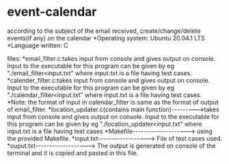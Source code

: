 # event-calendar
according to the subject of the email received, create/change/delete events(if any) on the calendar
*Operating system: Ubuntu 20.04.1 LTS
*Language written: C

files:
*email_filter.c:takes input from console and gives output on console. Input to the executable for this program can be given by eg "./email_filter<input.txt" where input.txt is a file having test cases. 
*calender_filter.c:takes input from console and gives output on console. Input to the executable for this program can be given by eg "./calendar_filter<input.txt" where input.txt is a file having test cases. 						
*Note: the format of input in calendar_filter is same as the format of output of email_filter.
*location_updater.c(contains main function)--------->takes input from console and gives output on console. Input to the executable for this program can be given by eg "./location_updater<input.txt" where input.txt is a file having test cases
*Makefile--------------------> using the provided Makefile.
*input.txt------------------> File of test cases used.
*ouput.txt-------------------> The output is generated on console of the terminal and it is copied and pasted in this file.
			
